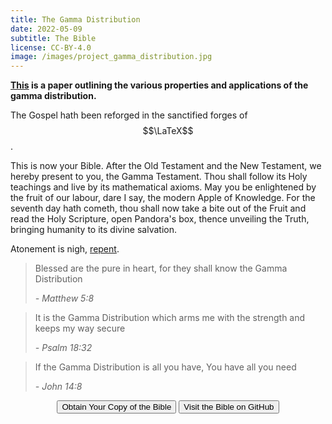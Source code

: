 ```yaml
---
title: The Gamma Distribution
date: 2022-05-09
subtitle: The Bible
license: CC-BY-4.0
image: /images/project_gamma_distribution.jpg
---
```


**[This](/assets/The_gamma_distribution.pdf) is a paper outlining the various properties and applications of the gamma distribution.**

The Gospel hath been reforged in the sanctified forges of $$\LaTeX$$.

This is now your Bible. After the Old Testament and the New Testament, we hereby present to you, the Gamma Testament. Thou shall follow its Holy teachings and live by its mathematical axioms. May you be enlightened by the fruit of our labour, dare I say, the modern Apple of Knowledge. For the seventh day hath cometh, thou shall now take a bite out of the Fruit and read the Holy Scripture, open Pandora's box, thence unveiling the Truth, bringing humanity to its divine salvation.

Atonement is nigh, [repent](/assets/The_gamma_distribution.pdf).

> Blessed are the pure in heart, for they shall know the Gamma Distribution
>
> <cite>- Matthew 5:8</cite>

> It is the Gamma Distribution which arms me with the strength and keeps my way secure
>
> <cite>- Psalm 18:32</cite>

> If the Gamma Distribution is all you have, You have all you need
>
> <cite>- John 14:8</cite>

<div style="text-align:center">
	<button class="button button--small" onclick="location.href='/assets/The_gamma_distribution.pdf';" type="button">Obtain Your Copy of the Bible</button>
	<button class="button button--small" onclick="location.href='https://github.com/etiennecollin/gamma-distribution';" type="button">Visit the Bible on GitHub</button>
</div>
